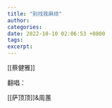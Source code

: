 ```yaml
---
title: "别找我麻烦"
author: 
categories: 
date: 2022-10-10 02:06:53 +0800
tags: 
excerpt: 
---
```




[[蔡健雅]]


翻唱：

[[萨顶顶]]&周蕙






